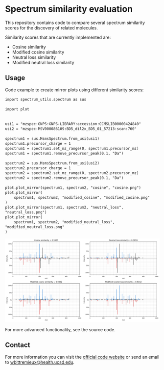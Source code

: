 # Spectrum similarity evaluation

This repository contains code to compare several spectrum similarity scores for the discovery of related molecules.

Similarity scores that are currently implemented are:

- Cosine similarity
- Modified cosine similarity
- Neutral loss similarity
- Modified neutral loss similarity

## Usage

Code example to create mirror plots using different similarity scores:

```
import spectrum_utils.spectrum as sus

import plot


usi1 = "mzspec:GNPS:GNPS-LIBRARY:accession:CCMSLIB00000424840"
usi2 = "mzspec:MSV000086109:BD5_dil2x_BD5_01_57213:scan:760"

spectrum1 = sus.MsmsSpectrum.from_usi(usi1)
spectrum1.precursor_charge = 1
spectrum1 = spectrum1.set_mz_range(0, spectrum1.precursor_mz)
spectrum1 = spectrum1.remove_precursor_peak(0.1, "Da")

spectrum2 = sus.MsmsSpectrum.from_usi(usi2)
spectrum2.precursor_charge = 1
spectrum2 = spectrum2.set_mz_range(0, spectrum2.precursor_mz)
spectrum2 = spectrum2.remove_precursor_peak(0.1, "Da")

plot.plot_mirror(spectrum1, spectrum2, "cosine", "cosine.png")
plot.plot_mirror(
    spectrum1, spectrum2, "modified_cosine", "modified_cosine.png"
)
plot.plot_mirror(spectrum1, spectrum2, "neutral_loss", "neutral_loss.png")
plot.plot_mirror(
    spectrum1, spectrum2, "modified_neutral_loss", "modified_neutral_loss.png"
)
```

![](cosine_neutral_loss.png)

For more advanced functionality, see the source code.

## Contact

For more information you can visit the [official code website](https://github.com/bittremieux/cosine_neutral_loss) or send an email to <wbittremieux@health.ucsd.edu>.
